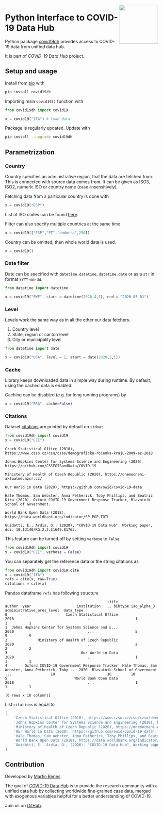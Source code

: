 <a href="https://covid19datahub.io"><img src="https://storage.covid19datahub.io/logo.svg" align="right" height="128"/></a>

# Python Interface to COVID-19 Data Hub

Python package [covid19dh](https://covid19datahub.io/) provides access to COVID-19 data from unified data hub.

It is part of *COVID-19 Data Hub* project.

## Setup and usage

Install from [pip](https://pypi.org/project/covid19dh/) with

```python
pip install covid19dh
```

Importing main `covid19()` function with 

```python
from covid19dh import covid19

x = covid19("ITA") # load data
```

Package is regularly updated. Update with

```bash
pip install --upgrade covid19dh
```

## Parametrization

### Country

Country specifies an administrative region, that the data are fetched from.
This is connected with source data comes from. It can be given as
ISO3, ISO2, numeric ISO or country name (case-insensitively). 

Fetching data from a particular country is done with

```python
x = covid19("ESP")
```

List of ISO codes can be found [here](https://github.com/covid19datahub/COVID19/blob/master/inst/extdata/src.csv).

Filter can also specify multiple countries at the same time

```python
x = covid19(["ESP","PT","andorra",250])
```

Country can be omitted, then whole world data is used.

```python
x = covid19()
```

### Date filter

Date can be specified with `datetime.datetime`, `datetime.date`
or as a `str` in format `YYYY-mm-dd`.

```python
from datetime import datetime

x = covid19("SWE", start = datetime(2020,4,1), end = "2020-05-01")
```

### Level

Levels work the same way as in all the other our data fetchers.

1. Country level
2. State, region or canton level
3. City or municipality level

```python
from datetime import date

x = covid19("USA", level = 2, start = date(2020,5,1))
```

### Cache

Library keeps downloaded data in simple way during runtime. By default, using the cached data is enabled.

Caching can be disabled (e.g. for long running programs) by

```python
x = covid19("FRA", cache=False)
```

### Citations

Dataset [citations](https://github.com/covid19datahub/COVID19/blob/master/inst/extdata/src.csv) are printed by default on `stdout`.

``` python
from covid19dh import covid19
x = covid19("CZE") 
```

```
Czech Statistical Office (2018), https://www.czso.cz/csu/czso/demograficka-rocenka-kraju-2009-az-2018

Johns Hopkins Center for Systems Science and Engineering (2020), https://github.com/CSSEGISandData/COVID-19

Ministery of Health of Czech Republic (2020), https://onemocneni-aktualne.mzcr.cz/

Our World in Data (2020), https://github.com/owid/covid-19-data

Hale Thomas, Sam Webster, Anna Petherick, Toby Phillips, and Beatriz Kira (2020). Oxford COVID-19 Government Response Tracker, Blavatnik School of Government.

World Bank Open Data (2018), https://data.worldbank.org/indicator/SP.POP.TOTL

Guidotti, E., Ardia, D., (2020), "COVID-19 Data Hub", Working paper, doi: 10.13140/RG.2.2.11649.81763.
```

This feature can be turned off by setting `verbose` to `False`.

```python
from covid19dh import covid19
x = covid19("CZE", verbose = False) 
```

You can separately get the reference data or the string citations as

```python
from covid19dh import covid19,cite
x = covid19("ITA")
refs = cite(x, raw=True)
citations = cite(x)
```

Pandas dataframe `refs` has following structure

```
                                               title                                             author  year                     institution  ... bibtype iso_alpha_3 administrative_area_level  data_type
0                           Czech Statistical Office                                                     2018                                  ...                   1                         1          1
1  Johns Hopkins Center for Systems Science and E...                                                     2020                                  ...                   5                         5          5
2              Ministery of Health of Czech Republic                                                     2020                                  ...                   2                         2          2
3                                  Our World in Data                                                     2020                                  ...                   1                         1          1
4        Oxford COVID-19 Government Response Tracker  Hale Thomas, Sam Webster, Anna Petherick, Toby...  2020  Blavatnik School of Government  ...                  10                        10         10
5                               World Bank Open Data                                                     2018                                  ...                   1                         1          1

[6 rows x 10 columns]
```

List `citations` is equal to

```python
[
    'Czech Statistical Office (2018), https://www.czso.cz/csu/czso/demograficka-rocenka-kraju-2009-az-2018',
    'Johns Hopkins Center for Systems Science and Engineering (2020), https://github.com/CSSEGISandData/COVID-19',
    'Ministery of Health of Czech Republic (2020), https://onemocneni-aktualne.mzcr.cz/',
    'Our World in Data (2020), https://github.com/owid/covid-19-data',
    'Hale Thomas, Sam Webster, Anna Petherick, Toby Phillips, and Beatriz Kira (2020). Oxford COVID-19 Government Response Tracker, Blavatnik School of Government.',
    'World Bank Open Data (2018), https://data.worldbank.org/indicator/SP.POP.TOTL',
    'Guidotti, E., Ardia, D., (2020), "COVID-19 Data Hub", Working paper, doi: 10.13140/RG.2.2.11649.81763.'
]
```



## Contribution

Developed by [Martin Benes](https://github.com/martinbenes1996).

The goal of [COVID-19 Data Hub](https://covid19datahub.io/) is to provide the research community with a unified data hub by collecting worldwide fine-grained case data, merged with exogenous variables helpful for a better understanding of COVID-19.

Join us on [GitHub](https://github.com/covid19datahub/Python).



